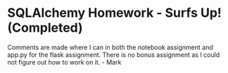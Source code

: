 # SQLAlchemy Homework - Surfs Up! (Completed)
Comments are made where I can in both the notebook assignment and app.py for the flask assignment. There is no bonus assignment as I could not figure out how to work on it. - Mark
